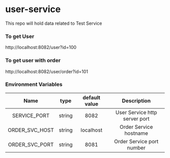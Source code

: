 # user-service
This repo will hold data related to Test Service

### To get User
http://localhost:8082/user?id=100

### To get user with order
http://localhost:8082/user/order?id=101

### Environment Variables
| Name | type | default value   | Description |
| :---: | :---:  | :---: | :---: |
| SERVICE_PORT | string | 8082 |  User Service http server port |
| ORDER_SVC_HOST | string | localhost | Order Service hostname |
| ORDER_SVC_PORT | string | 8081   | Order Service port number |